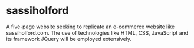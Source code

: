 # sassiholford
A five-page website seeking to replicate an e-commerce website like sassiholford.com. The use of technologies like HTML, CSS, JavaScript and its framework JQuery will be employed extensively.
